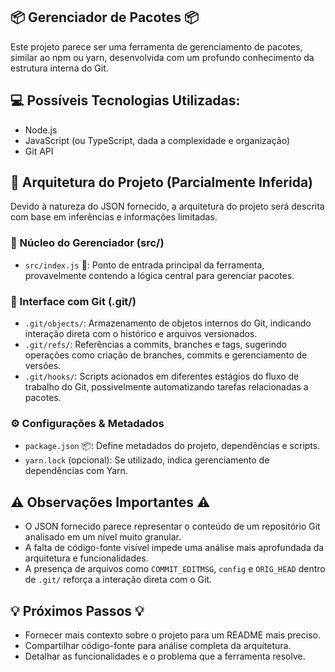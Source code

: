 ## 📦 Gerenciador de Pacotes  📦

Este projeto parece ser uma ferramenta de gerenciamento de pacotes, similar ao npm ou yarn, desenvolvida com um profundo conhecimento da estrutura interna do Git.

## 💻 Possíveis Tecnologias Utilizadas:

- Node.js
- JavaScript (ou TypeScript, dada a complexidade e organização)
- Git API 

## 📂 Arquitetura do Projeto (Parcialmente Inferida)

Devido à natureza do JSON fornecido, a arquitetura do projeto será descrita com base em inferências e informações limitadas.

### 🧠 Núcleo do Gerenciador (src/)

- `src/index.js` 🚀:  Ponto de entrada principal da ferramenta, provavelmente contendo a lógica central para gerenciar pacotes.

### 🔗 Interface com Git (.git/)

- `.git/objects/`: Armazenamento de objetos internos do Git,  indicando interação direta com o histórico e arquivos versionados.
- `.git/refs/`:  Referências a commits, branches e tags,  sugerindo operações como criação de branches, commits e gerenciamento de versões.
- `.git/hooks/`: Scripts acionados em diferentes estágios do fluxo de trabalho do Git,  possivelmente automatizando tarefas relacionadas a pacotes.

### ⚙️ Configurações & Metadados

- `package.json` 📦: Define metadados do projeto, dependências e scripts.
- `yarn.lock` (opcional):  Se utilizado, indica gerenciamento de dependências com Yarn.

## ⚠️ Observações Importantes ⚠️

- O JSON fornecido parece representar o conteúdo de um repositório Git analisado em um nível muito granular.
- A falta de código-fonte visível impede uma análise mais aprofundada da arquitetura e funcionalidades. 
- A presença de arquivos como `COMMIT_EDITMSG`, `config` e `ORIG_HEAD` dentro de `.git/` reforça a interação direta com o Git.

## 💡 Próximos Passos 💡

- Fornecer mais contexto sobre o projeto para um README mais preciso.
- Compartilhar código-fonte para análise completa da arquitetura.
- Detalhar as funcionalidades e o problema que a ferramenta resolve. 

